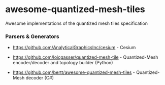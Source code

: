 # awesome-quantized-mesh-tiles
Awesome implementations of the quantized mesh tiles specification

### Parsers & Generators

- https://github.com/AnalyticalGraphicsInc/cesium - Cesium

- https://github.com/loicgasser/quantized-mesh-tile - Quantized-Mesh encoder/decoder and topology builder (Python)

- https://github.com/bertt/awesome-quantized-mesh-tiles - Quantized-Mesh decoder (C#)
